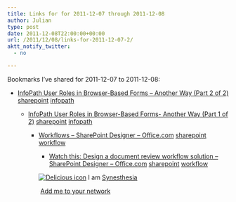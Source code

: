 ```yaml
---
title: Links for for 2011-12-07 through 2011-12-08
author: Julian
type: post
date: 2011-12-08T22:00:00+00:00
url: /2011/12/08/links-for-2011-12-07-2/
aktt_notify_twitter:
  - no

---
```

Bookmarks I&#8217;ve shared for 2011-12-07 to 2011-12-08:

  * [InfoPath User Roles in Browser-Based Forms &ndash; Another Way (Part 2 of 2)][1] 
    [sharepoint][2] [infopath][3] </li> 
    
      * [InfoPath User Roles in Browser-Based Forms- Another Way (Part 1 of 2)][4] 
        [sharepoint][2] [infopath][3] </li> 
        
          * [Workflows &#8211; SharePoint Designer &#8211; Office.com][5] 
            [sharepoint][2] [workflow][6] </li> 
            
              * [Watch this: Design a document review workflow solution &#8211; SharePoint Designer &#8211; Office.com][7] 
                [sharepoint][2] [workflow][6] </li> </ul> 
                
                <p class="deliciouslink">
                  <a href="https://del.icio.us/synesthesia" title="See all my bookmarks on del.icio.us"><img src="https://www.synesthesia.co.uk/images/deliciousicon.jpg" alt="Delicious icon" /></a>&nbsp;I am <a href="https://del.icio.us/synesthesia" title="See all my bookmarks on del.icio.us">Synesthesia</a>
                </p>
                
                <p class="deliciouslink">
                  <a href="https://del.icio.us/network?add=synesthesia" title="Add me to your del.icio.us network"><img src="https://www.synesthesia.co.uk/images/add.gif" alt="" /></a>&nbsp;<a href="https://del.icio.us/network?add=synesthesia" title="Add me to your del.icio.us network">Add me to your network</a>
                </p>

 [1]: https://www.sharepoint911.com/blogs/laura/Lists/Posts/Post.aspx?ID=89
 [2]: https://www.delicious.com/synesthesia/sharepoint
 [3]: https://www.delicious.com/synesthesia/infopath
 [4]: https://www.sharepoint911.com/blogs/laura/Lists/Posts/Post.aspx?ID=88
 [5]: https://office.microsoft.com/en-us/sharepoint-designer-help/CH010373544.aspx
 [6]: https://www.delicious.com/synesthesia/workflow
 [7]: https://office.microsoft.com/en-us/sharepoint-designer-help/watch-this-design-a-document-review-workflow-solution-HA010256417.aspx